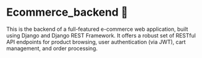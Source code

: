 # Ecommerce_backend 🛒

This is the backend of a full-featured e-commerce web application, built using Django and Django REST Framework. It offers a robust set of RESTful API endpoints for product browsing, user authentication (via JWT), cart management, and order processing.
